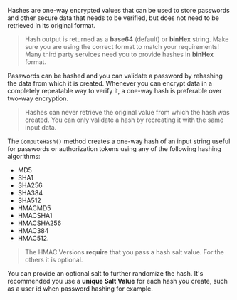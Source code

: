 ﻿Hashes are one-way encrypted values that can be used to store passwords and other secure data that needs to be verified, but does not need to be retrieved in its original format. > Hash output is returned as a **base64** (default) or **binHex** string. Make sure you are using the correct format to match your requirements! Many third party services need you to provide hashes in **binHex** format.Passwords can be hashed and you can validate a password by rehashing the data from which it is created. Whenever you can encrypt data in a completely repeatable way to verify it, a one-way hash is preferable over two-way encryption.> Hashes can never retrieve the original value from which the hash was created. You can only validate a hash by recreating it with the same input data.The `ComputeHash()` method creates a one-way hash of an input string useful for passwords or authorization tokens using any of the following hashing algorithms:* MD5* SHA1* SHA256* SHA384* SHA512* HMACMD5* HMACSHA1* HMACSHA256* HMAC384* HMAC512.> The HMAC Versions **require** that you pass a hash salt value. For the others it is optional.You can provide an optional salt to further randomize the hash. It's recommended you use a **unique Salt Value** for each hash you create, such as a user id when password hashing for example.